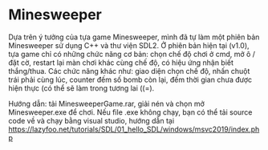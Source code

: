 # Minesweeper
Dựa trên ý tưởng của tựa game Minesweeper, mình đã tự làm một phiên bản Minesweeper sử dụng C++ và thư viện SDL2.
Ở phiên bản hiện tại (v1.0), tựa game chỉ có những chức năng cơ bản: chọn chế độ chơi ở cmd, mở ô / đặt cờ, restart lại màn chơi khác cùng chế độ, có hiệu ứng nhận biết thắng/thua.
Các chức năng khác như: giao diện chọn chế độ, nhấn chuột trái phải cùng lúc, counter đếm số bomb còn lại, đếm thời gian chưa được hiện thực (có thể sẽ làm trong tương lai ((=).

Hướng dẫn: tải MinesweeperGame.rar, giải nén và chọn mở Minesweeper.exe để chơi.
Nếu file .exe không chạy, bạn có thể tải source code về và chạy bằng visual studio, hướng dẫn tại https://lazyfoo.net/tutorials/SDL/01_hello_SDL/windows/msvc2019/index.php
